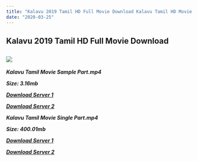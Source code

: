 ```yaml
---
title: "Kalavu 2019 Tamil HD Full Movie Download Kalavu Tamil HD Movie Download"
date: "2020-03-25"
---
```


## Kalavu 2019 Tamil HD Full Movie Download

## ![](https://images.moviebuff.com/7233f0db-d3bb-4bae-84ea-72c1048583a5?w=1000)

**_Kalavu Tamil Movie Sample Part.mp4_**

**_Size: 3.16mb_**

**_[Download Server 1](http://dl2.tamilsrcg.xyz/load/2019/Kalavu/Kalavu{dd491190c7c44e72d5bc6265d8d28d52dc406d5dbea1734fee0f652b09d71bf7}20HDRip/Kalavu{dd491190c7c44e72d5bc6265d8d28d52dc406d5dbea1734fee0f652b09d71bf7}20704x300/Kalavu{dd491190c7c44e72d5bc6265d8d28d52dc406d5dbea1734fee0f652b09d71bf7}20(2019){dd491190c7c44e72d5bc6265d8d28d52dc406d5dbea1734fee0f652b09d71bf7}20HDRip{dd491190c7c44e72d5bc6265d8d28d52dc406d5dbea1734fee0f652b09d71bf7}20Sample{dd491190c7c44e72d5bc6265d8d28d52dc406d5dbea1734fee0f652b09d71bf7}20HD.mp4)_**

**_[Download Server 2](http://dl2.tamilsrcg.xyz/load/2019/Kalavu/Kalavu{dd491190c7c44e72d5bc6265d8d28d52dc406d5dbea1734fee0f652b09d71bf7}20HDRip/Kalavu{dd491190c7c44e72d5bc6265d8d28d52dc406d5dbea1734fee0f652b09d71bf7}20704x300/Kalavu{dd491190c7c44e72d5bc6265d8d28d52dc406d5dbea1734fee0f652b09d71bf7}20(2019){dd491190c7c44e72d5bc6265d8d28d52dc406d5dbea1734fee0f652b09d71bf7}20HDRip{dd491190c7c44e72d5bc6265d8d28d52dc406d5dbea1734fee0f652b09d71bf7}20Sample{dd491190c7c44e72d5bc6265d8d28d52dc406d5dbea1734fee0f652b09d71bf7}20HD.mp4)_**

**_Kalavu Tamil Movie Single Part.mp4_**

**_Size: 400.01mb_**

**_[Download Server 1](http://dl2.tamilsrcg.xyz/load/2019/Kalavu/Kalavu{dd491190c7c44e72d5bc6265d8d28d52dc406d5dbea1734fee0f652b09d71bf7}20HDRip/Kalavu{dd491190c7c44e72d5bc6265d8d28d52dc406d5dbea1734fee0f652b09d71bf7}20704x300/Kalavu{dd491190c7c44e72d5bc6265d8d28d52dc406d5dbea1734fee0f652b09d71bf7}20(2019){dd491190c7c44e72d5bc6265d8d28d52dc406d5dbea1734fee0f652b09d71bf7}20HDRip{dd491190c7c44e72d5bc6265d8d28d52dc406d5dbea1734fee0f652b09d71bf7}20HD.mp4)_**

**_[Download Server 2](http://dl2.tamilsrcg.xyz/load/2019/Kalavu/Kalavu{dd491190c7c44e72d5bc6265d8d28d52dc406d5dbea1734fee0f652b09d71bf7}20HDRip/Kalavu{dd491190c7c44e72d5bc6265d8d28d52dc406d5dbea1734fee0f652b09d71bf7}20704x300/Kalavu{dd491190c7c44e72d5bc6265d8d28d52dc406d5dbea1734fee0f652b09d71bf7}20(2019){dd491190c7c44e72d5bc6265d8d28d52dc406d5dbea1734fee0f652b09d71bf7}20HDRip{dd491190c7c44e72d5bc6265d8d28d52dc406d5dbea1734fee0f652b09d71bf7}20HD.mp4)_**
